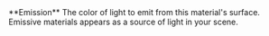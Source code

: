 <tr>
<td>**Emission**</td>
<td>The color of light to emit from this material's surface. Emissive materials appears as a source of light in your scene.</td>
</tr>

